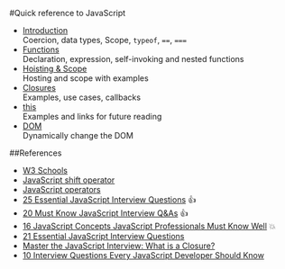 #Quick reference to JavaScript

* [Introduction](https://github.com/harishvc/quick-references/blob/master/javascript/javascript-intro-part1.md)   
   Coercion, data types, Scope, `typeof`, `==`, `===`     
* [Functions](https://github.com/harishvc/quick-references/blob/master/javascript/javascript-functions-part2.md)  
  Declaration, expression, self-invoking and nested functions
* [Hoisting & Scope](https://github.com/harishvc/quick-references/blob/master/javascript/javascript-functions-part6.md)  
  Hosting and scope with examples  
* [Closures](https://github.com/harishvc/quick-references/blob/master/javascript/javascript-closures-part3.md)  
  Examples, use cases, callbacks
* [this](https://github.com/harishvc/quick-references/blob/master/javascript/javascript-this-part4.md)  
  Examples and links for future reading  
* [DOM](https://github.com/harishvc/quick-references/blob/master/javascript/javascript-dom-manipulate-part5.md)    
  Dynamically change the DOM  
 
##References
* [W3 Schools](http://www.w3schools.com/js/)
* [JavaScript shift operator](http://stackoverflow.com/questions/1822350/what-is-the-javascript-operator-and-how-do-you-use-it)
* [JavaScript operators](http://web.eecs.umich.edu/~bartlett/jsops.html)
* [25 Essential JavaScript Interview Questions](https://www.toptal.com/javascript/interview-questions) :thumbsup:  
* [20 Must Know JavaScript Interview Q&As](http://www.skilledup.com/articles/20-must-know-javascript-interview-qa) :thumbsup: 
* [16 JavaScript Concepts JavaScript Professionals Must Know Well](http://javascriptissexy.com/16-javascript-concepts-you-must-know-well/)  :boom:  
* [21 Essential JavaScript Interview Questions](https://www.codementor.io/javascript/tutorial/21-essential-javascript-tech-interview-practice-questions-answers)  
* [Master the JavaScript Interview: What is a Closure?](https://medium.com/javascript-scene/master-the-javascript-interview-what-is-a-closure-b2f0d2152b36#.kors07ukf)  
* [10 Interview Questions Every JavaScript Developer Should Know](https://medium.com/javascript-scene/10-interview-questions-every-javascript-developer-should-know-6fa6bdf5ad95#.xp1rku6cz)  

